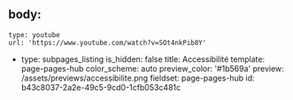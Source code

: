 body:
  -
    type: youtube
    url: 'https://www.youtube.com/watch?v=SOt4nkPib8Y'
  -
    type: subpages_listing
is_hidden: false
title: Accessibilité
template: page-pages-hub
color_scheme: auto
preview_color: '#1b569a'
preview: /assets/previews/accessibilite.png
fieldset: page-pages-hub
id: b43c8037-2a2e-49c5-9cd0-1cfb053c481c
